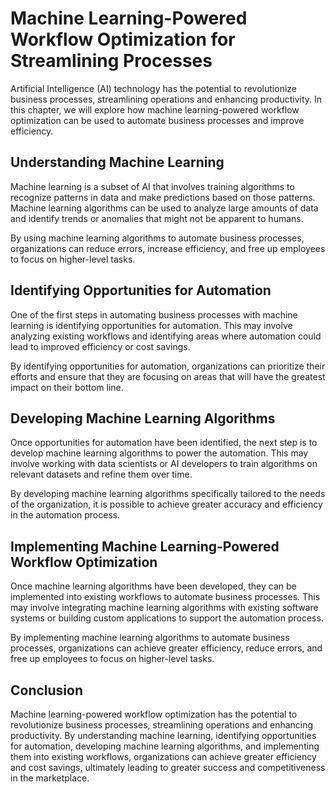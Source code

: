 Machine Learning-Powered Workflow Optimization for Streamlining Processes
===========================================================================================================================

Artificial Intelligence (AI) technology has the potential to revolutionize business processes, streamlining operations and enhancing productivity. In this chapter, we will explore how machine learning-powered workflow optimization can be used to automate business processes and improve efficiency.

Understanding Machine Learning
------------------------------

Machine learning is a subset of AI that involves training algorithms to recognize patterns in data and make predictions based on those patterns. Machine learning algorithms can be used to analyze large amounts of data and identify trends or anomalies that might not be apparent to humans.

By using machine learning algorithms to automate business processes, organizations can reduce errors, increase efficiency, and free up employees to focus on higher-level tasks.

Identifying Opportunities for Automation
----------------------------------------

One of the first steps in automating business processes with machine learning is identifying opportunities for automation. This may involve analyzing existing workflows and identifying areas where automation could lead to improved efficiency or cost savings.

By identifying opportunities for automation, organizations can prioritize their efforts and ensure that they are focusing on areas that will have the greatest impact on their bottom line.

Developing Machine Learning Algorithms
--------------------------------------

Once opportunities for automation have been identified, the next step is to develop machine learning algorithms to power the automation. This may involve working with data scientists or AI developers to train algorithms on relevant datasets and refine them over time.

By developing machine learning algorithms specifically tailored to the needs of the organization, it is possible to achieve greater accuracy and efficiency in the automation process.

Implementing Machine Learning-Powered Workflow Optimization
-----------------------------------------------------------

Once machine learning algorithms have been developed, they can be implemented into existing workflows to automate business processes. This may involve integrating machine learning algorithms with existing software systems or building custom applications to support the automation process.

By implementing machine learning algorithms to automate business processes, organizations can achieve greater efficiency, reduce errors, and free up employees to focus on higher-level tasks.

Conclusion
----------

Machine learning-powered workflow optimization has the potential to revolutionize business processes, streamlining operations and enhancing productivity. By understanding machine learning, identifying opportunities for automation, developing machine learning algorithms, and implementing them into existing workflows, organizations can achieve greater efficiency and cost savings, ultimately leading to greater success and competitiveness in the marketplace.

